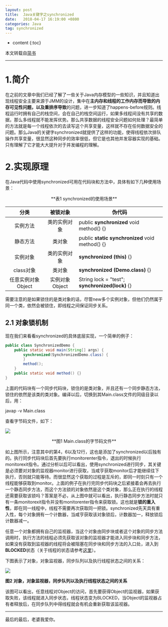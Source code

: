 ```yaml
---
layout: post
title:  Java关键字之synchronized
date:   2018-04-17 16:19:00 +0800
categories: Java
tag: synchronized
---
```


* content
{:toc}




本文转载自[简书]( https://www.jianshu.com/p/157279e6efdb)

<hr>

1.简介
====================================

在之前的文章中我们已经了解了一些关于Java内存模型的一些知识，并且知道出现线程安全主要来源于JMM的设计，集中在**主内存和线程的工作内存而导致的内存可见性问题，以及重排序导致**的问题，进一步知道了happens-before规则。线程运行时拥有自己的栈空间，会在自己的栈空间运行，如果多线程间没有共享的数据，那么多线程就不能发挥优势。那么共享数据的线程安全问题如何处理？最简单的方法就是每一个线程依次的去读写这个共享变量，这样就不存在任何数据安全的问题。那么Java的关键字synchronized就提供了这样的功能，使得线程依次排队操作共享变量，很显然这种同步的效率很低，但它是也其他并发容器实现的基础。只有理解了它才能大大提升对于并发编程的理解。

# 2.实现原理

在Java代码中使用synchronized可用在代码块和方法中，具体有如下几种使用场景：

<center>**表1 synchronized的使用场景**</center>

|        分类        |    被锁对象    | 伪代码                                          |
| :----------------: | :------------: | ----------------------------------------------- |
|      实例方法      |  类的实例对象  | public **synchronized** void method() {}        |
|      静态方法      |     类对象     | public **static synchronized** void method() {} |
|      实例对象      |  类的实例对象  | **synchronized (this)** {}                      |
|     class对象      |     类对象     | **synchronized (Demo.class)** {}                |
| 任意实例对象Object | 实例对象Object | String lock = "test"; **synchronized(lock)** {} |

需要注意的是如果锁住的是类对象的话，尽管new多个实例对象，但他们仍然属于同一个类，依然会被锁住，即线程之间保证同步关系。

## 2.1 对象锁机制

现在我们来看看synchronized的具体底层实现，一个简单的例子：

```java
public class SynchronizedDemo {
    public static void main(String[] args) {
        synchronized(SynchronizedDemo.class) {
        }
        method();
    }
    public static void method() {}
}
```

上面的代码块有一个同步代码块，锁住的是类对象，并且还有一个同步静态方法，锁住的依然是该类的类对象。编译以后，切换到其Main.class文件的同级目录以后，用：

javap -v Main.class

查看字节码文件，如下：

![](D:\GitHub\jaypengfei.github.io\styles\images\java\synchronized\javap-v-synchronized.png)

<center>**图1 Main.class的字节码文件**</center>

如上图所示，注意其中的第4，6以及12行，这也是添加了synchronized以后独有的。执行同步代码块后首先要执行monitorenter指令，退出的时候执行monitorexit指令。通过分析以后可以看出，使用synchronized进行同步，其关键是必须要对对象的监视器monitor进行获取，当咸亨获取monitor后才能继续往下执行，否则就只能等待。而很显然这个获取的过程是互斥的，即同一时刻只有一个线程能够获取到monitor。上面的例子在执行完同步代码块之后紧接着会再去执行一个静态同步方法，而这个方法锁的对象依然是这个类对象，那么正在执行的线程还需要获取该锁吗？答案是不必，从上图中就可以看出，执行静态同步方法时就只有一条monitorexit指令并没有monitorenter指令来获取锁。这也就是**锁的重入性**，即在同一线程中，线程不需要再次获取同一把锁。synchronized先天具有重入性，每个对象拥有一个计数器，当咸亨获取该对象锁后，计数器加一，释放锁后计数器减一。

任意一个对象都拥有自己的监视器，当这个对象由同步块或者这个对象的同步方法调用时，执行方法的线程必须先获取该对象的监视器才能进入同步块和同步方法，如果没有获取到监视器的线程将会被阻塞在同步块和同步方法的入口处，进入到**BLOCKED**状态（关于线程的状态请参考[这里](https://www.jianshu.com/p/f65ea68a4a7f)）。

下图表示了对象，对象监视器，同步队列以及执行线程状态之间的关系：

![](D:\GitHub\jaypengfei.github.io\styles\images\java\synchronized\pic2.png)

<venter>**图2 对象，对象监视器，同步队列以及执行线程状态之间的关系**</center>

该图可以看出，任意线程对Object的访问，首先要获得Object的监视器，如果获取失败，该线程就进入同步状态，线程状态变为BLOCKED，当Object的监视器占有者释放后，在同步队列中得线程就会有机会重新获取该监视器。



<hr>
​最后的最后，老婆我爱你。








